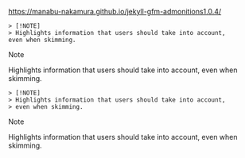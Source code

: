 https://manabu-nakamura.github.io/jekyll-gfm-admonitions1.0.4/
```
> [!NOTE]
> Highlights information that users should take into account,
even when skimming.
```
> [!NOTE]
> Highlights information that users should take into account,
even when skimming.
```
> [!NOTE]
> Highlights information that users should take into account,
> even when skimming.
```
> [!NOTE]
> Highlights information that users should take into account,
> even when skimming.
